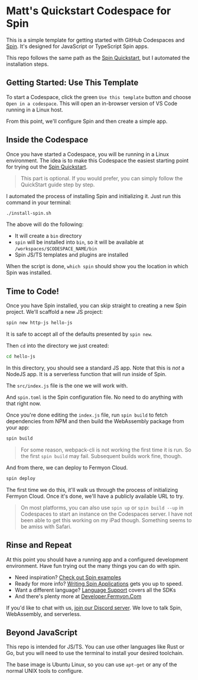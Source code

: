 # Matt's Quickstart Codespace for Spin

This is a simple template for getting started with GitHub Codespaces and [Spin](https://developer.fermyon.com/spin). It's designed for JavaScript or TypeScript Spin apps.

This repo follows the same path as the [Spin Quickstart](https://developer.fermyon.com/spin/quickstart), but I automated the installation steps.

## Getting Started: Use This Template

To start a Codespace, click the green `Use this template` button and choose `Open in a codespace`. This will open an in-browser version of VS Code running in a Linux host.

From this point, we'll configure Spin and then create a simple app.

## Inside the Codespace

Once you have started a Codespace, you will be running in a Linux environment. The idea is to make this Codespace the easiest starting point for trying out the [Spin Quickstart](https://developer.fermyon.com/spin/quickstart).

> This part is optional. If you would prefer, you can simply follow the QuickStart guide step by step.

I automated the process of installing Spin and initializing it. Just run this command in your terminal:

```bash
./install-spin.sh
```

The above will do the following:
* It will create a `bin` directory
* `spin` will be installed into `bin`, so it will be available at `/workspaces/$CODESPACE_NAME/bin`
* Spin JS/TS templates and plugins are installed

When the script is done, `which spin` should show you the location in which Spin was installed.

## Time to Code!

Once you have Spin installed, you can skip straight to creating a new Spin project. We'll scaffold a new JS project:

```bash
spin new http-js hello-js
```

It is safe to accept all of the defaults presented by `spin new`.

Then `cd` into the directory we just created:

```bash
cd hello-js
```

In this directory, you should see a standard JS app. Note that this is _not_ a NodeJS app. It is a serverless function that will run inside of Spin.

The `src/index.js` file is the one we will work with.

And `spin.toml` is the Spin configuration file. No need to do anything with that right now.

Once you're done editing the `index.js` file, run `spin build` to fetch dependencies from NPM and then build the WebAssembly package from your app:

```bash
spin build
```

> For some reason, webpack-cli is not working the first time it is run. So the first `spin build` may fail. Subsequent builds work fine, though.

And from there, we can deploy to Fermyon Cloud.

```bash
spin deploy
```

The first time we do this, it'll walk us through the process of initializing Fermyon Cloud. Once it's done, we'll have a publicly available URL to try.

> On most platforms, you can also use `spin up` or `spin build --up` in Codespaces to start an instance on the Codespaces server. I have not been able to get this working on my iPad though. Something seems to be amiss with Safari.

## Rinse and Repeat

At this point you should have a running app and a configured development environment. Have fun trying out the many things you can do with spin.

- Need inspiration? [Check out Spin examples](https://developer.fermyon.com/spin/see-what-people-have-built-with-spin)
- Ready for more info? [Writing Spin Applications](https://developer.fermyon.com/spin/writing-apps) gets you up to speed.
- Want a different language? [Language Support](https://developer.fermyon.com/spin/language-support-overview) covers all the SDKs
- And there's plenty more at [Developer.Fermyon.Com](https://developer.fermyon.com)

If you'd like to chat with us, [join our Discord server](https://discord.gg/AAFNfS7NGf). We love to talk Spin, WebAssembly, and serverless.

## Beyond JavaScript

This repo is intended for JS/TS. You can use other languages like Rust or Go, but you will need to use the terminal to install your desired toolchain.

The base image is Ubuntu Linux, so you can use `apt-get` or any of the normal UNIX tools to configure.

